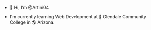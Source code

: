 - 👋 Hi, I’m @Artini04

- I'm currently learning Web Development at 🏫 Glendale Community College in 🌎 Arizona.
